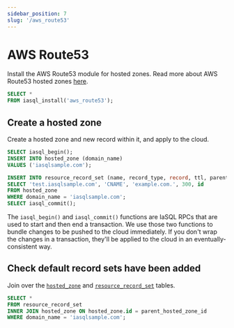 ```yaml
---
sidebar_position: 7
slug: '/aws_route53'
---
```


# AWS Route53

Install the AWS Route53 module for hosted zones. Read more about AWS Route53 hosted
zones [here](https://docs.aws.amazon.com/Route53/latest/DeveloperGuide/hosted-zones-working-with.html).

```sql
SELECT *
FROM iasql_install('aws_route53');
```

## Create a hosted zone

Create a hosted zone and new record within it, and apply to the cloud.

```sql TheButton
SELECT iasql_begin();
INSERT INTO hosted_zone (domain_name)
VALUES ('iasqlsample.com');

INSERT INTO resource_record_set (name, record_type, record, ttl, parent_hosted_zone_id)
SELECT 'test.iasqlsample.com', 'CNAME', 'example.com.', 300, id
FROM hosted_zone
WHERE domain_name = 'iasqlsample.com';
SELECT iasql_commit();
```

The `iasql_begin()` and `iasql_commit()` functions are IaSQL RPCs that are used to start and then end a transaction. We use those two functions to bundle changes to be pushed to the cloud immediately. If you don't wrap the changes in a transaction, they'll be applied to the cloud in an eventually-consistent way.


## Check default record sets have been added

Join over the [`hosted_zone`](https://dbdocs.io/iasql/iasql?table=hosted_zone&schema=public&view=table_structure)
and [`resource_record_set`](https://dbdocs.io/iasql/iasql?table=resource_record_set&schema=public&view=table_structure)
tables.

```sql TheButton
SELECT *
FROM resource_record_set
INNER JOIN hosted_zone ON hosted_zone.id = parent_hosted_zone_id
WHERE domain_name = 'iasqlsample.com';
```
